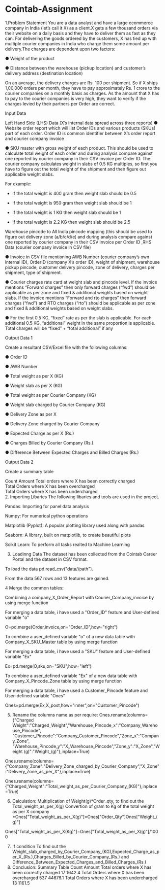 # Cointab-Assignment

1.Problem Statement
You are a data analyst and have a large ecommerce company in India (let’s call it X) as a client.X gets a few thousand orders via their website on a daily basis and they have to deliver them as fast as they can. For delivering the goods ordered by the customers, X has tied up with multiple courier companies in India who charge them some amount per delivery.The charges are dependent upon two factors:

● Weight of the product

● Distance between the warehouse (pickup location) and customer’s delivery address (destination location)

On an average, the delivery charges are Rs. 100 per shipment. So if X ships 1,00,000 orders per month, they have to pay approximately Rs. 1 crore to the courier companies on a monthly basis as charges. As the amount that X has to pay to the courier companies is very high, they want to verify if the charges levied by their partners per Order are correct.

Input Data

Left Hand Side (LHS) Data (X’s internal data spread across three reports) ● Website order report which will list Order IDs and various products (SKUs) part of each order. Order ID is common identifier between X’s order report and courier company invoice

● SKU master with gross weight of each product. This should be used to calculate total weight of each order and during analysis compare against one reported by courier company in their CSV invoice per Order ID. The courier company calculates weight in slabs of 0.5 KG multiples, so first you have to figure out the total weight of the shipment and then figure out applicable weight slabs.

For example:

- If the total weight is 400 gram then weight slab should be 0.5

- If the total weight is 950 gram then weight slab should be 1

- If the total weight is 1 KG then weight slab should be 1

- If the total weight is 2.2 KG then weight slab should be 2.5

Warehouse pincode to All India pincode mapping (this should be used to figure out delivery zone (a/b/c/d/e) and during analysis compare against one reported by courier company in their CSV invoice per Order ID ,RHS Data (courier company invoice in CSV file)

● Invoice in CSV file mentioning AWB Number (courier company’s own internal ID), OrderID (company X’s order ID), weight of shipment, warehouse pickup pincode, customer delivery pincode, zone of delivery, charges per shipment, type of shipment.

● Courier charges rate card at weight slab and pincode level. If the invoice mentions “Forward charges” then only forward charges (“fwd”) should be applicable as per zone and fixed & additional weights based on weight slabs. If the invoice mentions “Forward and rto charges” then forward charges (“fwd”) and RTO charges (“rto”) should be applicable as per zone and fixed & additional weights based on weight slabs.

● For the first 0.5 KG, “fixed” rate as per the slab is applicable. For each additional 0.5 KG, “additional” weight in the same proportion is applicable. Total charges will be “fixed” + “total additional” if any

Output Data 1

Create a resultant CSV/Excel file with the following columns:

● Order ID

● AWB Number

● Total weight as per X (KG)

● Weight slab as per X (KG)

● Total weight as per Courier Company (KG)

● Weight slab charged by Courier Company (KG)

● Delivery Zone as per X

● Delivery Zone charged by Courier Company

● Expected Charge as per X (Rs.)

● Charges Billed by Courier Company (Rs.)

● Difference Between Expected Charges and Billed Charges (Rs.)

Output Data 2

Create a summary table

Count	Amount
Total orders where X has been correctly charged		
Total Orders where X has been overcharged		
Total Orders where X has been undercharged		
2. Importing Libaries
The following libaries and tools are used in the project.



Pandas: Importing for panel data analysis

Numpy: For numerical python operations

Matplotlib (Pyplot): A popular plotting library used along with pandas

Seaborn: A library, built on matplotlib, to create beautiful plots

Scikit Learn: To perform all tasks realted to Machine Learning

3. Loadinng Data
The dataset has been collected from the Cointab Career Portal and the dataset in CSV format.

To load the data pd.read_csv("data//path").

From the data 567 rows and 13 features are gained.

4 Merge the common tables:


Combining a company_X_Order_Report with Courier_Company_invoice by using merge function

For merging a data table, i have used a "Order_ID" feature and User-defined variable "o"

O=pd.merge(Order,invoice,on="Order_ID",how="right")

To combine a user_defined variable "o" of a new data table with Company_X_SKU_Master table by using merge function

For merging a data table, i have used a "SKU" feature and User-defined variable "Ex"

Ex=pd.merge(O,sku,on="SKU",how="left")

To combine a user_defined variable "Ex" of a new data table with Company_X_Pincode_Zone table by using merge function

For merging a data table, i have used a Customer_Pincode feature and User-defined variable "Ones"

Ones=pd.merge(Ex,X_post,how="inner",on="Customer_Pincode")

5. Rename the columns name as per require:
Ones.rename(columns={"Charged Weight":"Charged_Weight","Warehouse_Pincode_x":"Company_Warehouse_Pincode", "Customer_Pincode":"Company_Customer_Pincode","Zone_x":"Company_Zone", "Warehouse_Pincode_y":"X_Warehouse_Pincode","Zone_y":"X_Zone","Weight (g)":"Weight_(g)"},inplace=True)

Ones.rename(columns={"Company_Zone":"Delivery_Zone_charged_by_Courier_Company","X_Zone":"Delivery_Zone_as_per_X"},inplace=True)

Ones.rename(columns={"Charged_Weight":"Total_weight_as_per_Courier_Company_(KG)"},inplace=True)

6. Calculation:
Multiplication of Weight(g)*Order_qty, to find out the Total_weight_as_per_X(g)
Convertion of gram to Kg of the total weight as per X company
*Ones["Total_weight_as_per_X(g)"]=Ones["Order_Qty"]Ones["Weight_(g)"]

Ones["Total_weight_as_per_X(Kg)"]=Ones["Total_weight_as_per_X(g)"]/1000

7. If condition To find out the Weight_slab_charged_by_Courier_Company_(KG),Expected_Charge_as_per_X_(Rs.),Charges_Billed_by_Courier_Company_(Rs.) and Difference_Between_Expected_Charges_and_Billed_Charges_(Rs.)
8. Conclusion:
Summary Table	Count	Amount
Total orders where X has been correctly charged	17	1642.4
Total Orders where X has been overcharged	537	44676.1
Total Orders where X has been undercharged	13	1161.5
